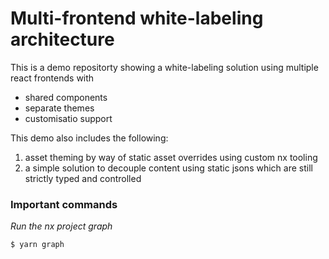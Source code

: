 # Multi-frontend white-labeling architecture

This is a demo repositorty showing a white-labeling solution using multiple react frontends with

* shared components
* separate themes
* customisatio support

This demo also includes the following:
1. asset theming by way of static asset overrides using custom nx tooling
2. a simple solution to decouple content using static jsons which are still strictly typed and controlled

### Important commands

*Run the nx project graph*
```bash
$ yarn graph
```